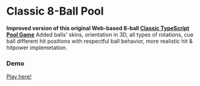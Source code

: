 # Classic 8-Ball Pool

**Improved version of this original Web-based 8-ball [Classic TypeScript Pool Game](https://github.com/henshmi/Classic-8-Ball-Pool)**
Added balls' skins, orientation in 3D, all types of rotations, cue ball different hit positions with respectful ball behavior, more realistic hit & hitpower implemetation.

### Demo
[Play here!](https://classic-8-ball-pool.web.app/)
<!-- 
### Screenshots
<img src="https://image.ibb.co/b9HT6x/screenshots.jpg"></img>
 -->
